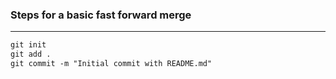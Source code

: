 ### **Steps for a basic fast forward merge**   
---   
```md
git init   
git add .   
git commit -m "Initial commit with README.md"   
```